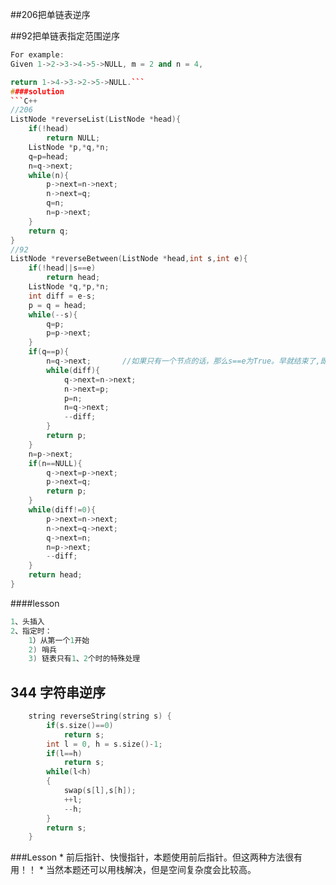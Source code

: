 ##206把单链表逆序

##92把单链表指定范围逆序
```C++
For example:
Given 1->2->3->4->5->NULL, m = 2 and n = 4,

return 1->4->3->2->5->NULL.```
####solution
```C++
//206
ListNode *reverseList(ListNode *head){
    if(!head)
        return NULL;
    ListNode *p,*q,*n;
    q=p=head;
    n=q->next;
    while(n){
        p->next=n->next;
        n->next=q;
        q=n;
        n=p->next;
    }
    return q;
}
//92
ListNode *reverseBetween(ListNode *head,int s,int e){
    if(!head||s==e)
        return head;
    ListNode *q,*p,*n;
    int diff = e-s;
    p = q = head;
    while(--s){
        q=p;
        p=p->next;
    }
    if(q==p){
        n=q->next;       //如果只有一个节点的话，那么s==e为True。早就结束了,即至少2个
        while(diff){
            q->next=n->next;
            n->next=p;
            p=n;
            n=q->next;
            --diff;
        }
        return p;
    }
    n=p->next;
    if(n==NULL){
        q->next=p->next;
        p->next=q;
        return p;
    }
    while(diff!=0){
        p->next=n->next;
        n->next=q->next;
        q->next=n;
        n=p->next;
        --diff;
    }
    return head;
}
```
####lesson
```C
1、头插入
2、指定时：
    1）从第一个1开始
    2) 哨兵
    3) 链表只有1、2个时的特殊处理
```

## 344 字符串逆序
```C
    string reverseString(string s) {
        if(s.size()==0)
            return s;
        int l = 0, h = s.size()-1;
        if(l==h)
            return s;
        while(l<h)
        {
            swap(s[l],s[h]);
            ++l;
            --h;
        }
        return s;
    }
```
###Lesson
* 
前后指针、快慢指针，本题使用前后指针。但这两种方法很有用！！
* 
当然本题还可以用栈解决，但是空间复杂度会比较高。